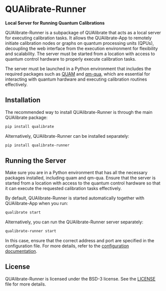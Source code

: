 # QUAlibrate-Runner

**Local Server for Running Quantum Calibrations**

QUAlibrate-Runner is a subpackage of QUAlibrate that acts as a local server for executing calibration tasks. It allows the QUAlibrate-App to remotely initiate calibration nodes or graphs on quantum processing units (QPUs), decoupling the web interface from the execution environment for flexibility and scalability. The server must be started from a location with access to quantum control hardware to properly execute calibration tasks.

The server must be launched in a Python environment that includes the required packages such as [QUAM](https://github.com/qua-platform/quam/) and [qm-qua](https://pypi.org/project/qm-qua/), which are essential for interacting with quantum hardware and executing calibration routines effectively.

## Installation

The recommended way to install QUAlibrate-Runner is through the main QUAlibrate package:

```bash
pip install qualibrate
```

Alternatively, QUAlibrate-Runner can be installed separately:

```bash
pip install qualibrate-runner
```

## Running the Server

Make sure you are in a Python environment that has all the necessary packages installed, including quam and qm-qua. Ensure that the server is started from a location with access to the quantum control hardware so that it can execute the requested calibration tasks effectively.&#x20;

By default, QUAlibrate-Runner is started automatically together with QUAlibrate-App when you run:

```bash
qualibrate start
```

Alternatively, you can run the QUAlibrate-Runner server separately:

```bash
qualibrate-runner start
```

In this case, ensure that the correct address and port are specified in the configuration file. For more details, refer to the [configuration documentation](https://qua-platform.github.io/qualibrate/configuration/).

## License

QUAlibrate-Runner is licensed under the BSD-3 license. See the [LICENSE](https://github.com/qua-platform/qualibrate-runner/blob/main/LICENSE) file for more details.


